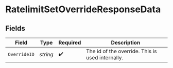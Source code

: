 # RatelimitSetOverrideResponseData


## Fields

| Field                                            | Type                                             | Required                                         | Description                                      |
| ------------------------------------------------ | ------------------------------------------------ | ------------------------------------------------ | ------------------------------------------------ |
| `OverrideID`                                     | *string*                                         | :heavy_check_mark:                               | The id of the override. This is used internally. |